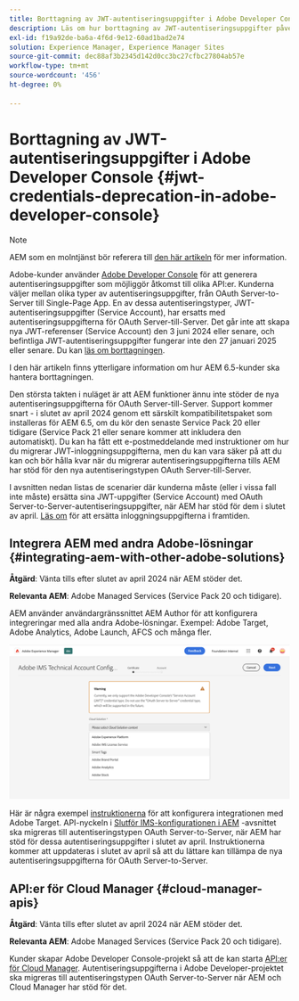 ```yaml
---
title: Borttagning av JWT-autentiseringsuppgifter i Adobe Developer Console
description: Läs om hur borttagning av JWT-autentiseringsuppgifter påverkar AEM i Adobe Developer Console
exl-id: f19a92de-ba6a-4f6d-9e12-60ad1bad2e74
solution: Experience Manager, Experience Manager Sites
source-git-commit: dec88af3b2345d142d0cc3bc27cfbc27804ab57e
workflow-type: tm+mt
source-wordcount: '456'
ht-degree: 0%

---
```


# Borttagning av JWT-autentiseringsuppgifter i Adobe Developer Console {#jwt-credentials-deprecation-in-adobe-developer-console}

>[!NOTE]
> AEM som en molntjänst bör referera till [den här artikeln](https://experienceleague.adobe.com/docs/experience-manager-cloud-service/content/security/jwt-credentials-deprecation-in-adobe-developer-console.html) för mer information.

Adobe-kunder använder [Adobe Developer Console](https://developer.adobe.com/console) för att generera autentiseringsuppgifter som möjliggör åtkomst till olika API:er. Kunderna väljer mellan olika typer av autentiseringsuppgifter, från OAuth Server-to-Server till Single-Page App. En av dessa autentiseringstyper, JWT-autentiseringsuppgifter (Service Account), har ersatts med autentiseringsuppgifterna för OAuth Server-till-Server. Det går inte att skapa nya JWT-referenser (Service Account) den 3 juni 2024 eller senare, och befintliga JWT-autentiseringsuppgifter fungerar inte den 27 januari 2025 eller senare. Du kan [läs om borttagningen](https://developer.adobe.com/developer-console/docs/guides/authentication/ServerToServerAuthentication/migration/).

I den här artikeln finns ytterligare information om hur AEM 6.5-kunder ska hantera borttagningen.

Den största takten i nuläget är att AEM funktioner ännu inte stöder de nya autentiseringsuppgifterna för OAuth Server-till-Server. Support kommer snart - i slutet av april 2024 genom ett särskilt kompatibilitetspaket som installeras för AEM 6.5, om du kör den senaste Service Pack 20 eller tidigare (Service Pack 21 eller senare kommer att inkludera den automatiskt). Du kan ha fått ett e-postmeddelande med instruktioner om hur du migrerar JWT-inloggningsuppgifterna, men du kan vara säker på att du kan och bör hålla kvar när du migrerar autentiseringsuppgifterna tills AEM har stöd för den nya autentiseringstypen OAuth Server-till-Server.

I avsnitten nedan listas de scenarier där kunderna måste (eller i vissa fall inte måste) ersätta sina JWT-uppgifter (Service Account) med OAuth Server-to-Server-autentiseringsuppgifter, när AEM har stöd för dem i slutet av april. [Läs om](https://developer.adobe.com/developer-console/docs/guides/authentication/ServerToServerAuthentication/migration/#migration-overview) för att ersätta inloggningsuppgifterna i framtiden.

## Integrera AEM med andra Adobe-lösningar {#integrating-aem-with-other-adobe-solutions}

**Åtgärd**: Vänta tills efter slutet av april 2024 när AEM stöder det.

**Relevanta AEM**: Adobe Managed Services (Service Pack 20 och tidigare).


AEM använder användargränssnittet AEM Author för att konfigurera integreringar med alla andra Adobe-lösningar. Exempel: Adobe Target, Adobe Analytics, Adobe Launch, AFCS och många fler.

![Integrera AEM med andra lösningar](/help/sites-administering/assets/jwt-deprecation.png)

Här är några exempel [instruktionerna](https://docs.mktossl.com/docs/experience-manager-cloud-service/content/sites/integrations/integration-adobe-target-ims.html?lang=en) för att konfigurera integrationen med Adobe Target. API-nyckeln i [Slutför IMS-konfigurationen i AEM](https://docs.mktossl.com/docs/experience-manager-cloud-service/content/sites/integrations/integration-adobe-target-ims.html#completing-the-ims-configuration-in-aem) -avsnittet ska migreras till autentiseringstypen OAuth Server-to-Server, när AEM har stöd för dessa autentiseringsuppgifter i slutet av april. Instruktionerna kommer att uppdateras i slutet av april så att du lättare kan tillämpa de nya autentiseringsuppgifterna för OAuth Server-to-Server.

## API:er för Cloud Manager {#cloud-manager-apis}

**Åtgärd**: Vänta tills efter slutet av april 2024 när AEM stöder det.

**Relevanta AEM**: Adobe Managed Services (Service Pack 20 och tidigare).

Kunder skapar Adobe Developer Console-projekt så att de kan starta [API:er för Cloud Manager](https://developer.adobe.com/experience-cloud/cloud-manager/guides/getting-started/create-api-integration/). Autentiseringsuppgifterna i Adobe Developer-projektet ska migreras till autentiseringstypen OAuth Server-to-Server när AEM och Cloud Manager har stöd för det.
